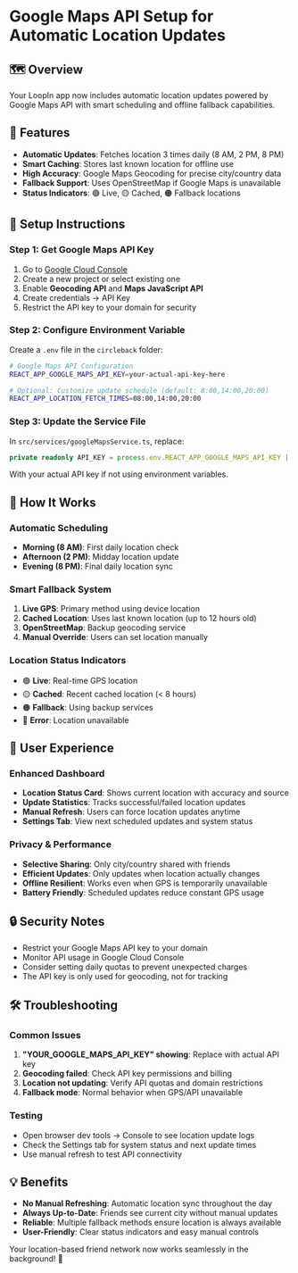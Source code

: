 # Google Maps API Setup for Automatic Location Updates

## 🗺️ Overview
Your LoopIn app now includes automatic location updates powered by Google Maps API with smart scheduling and offline fallback capabilities.

## 🚀 Features
- **Automatic Updates**: Fetches location 3 times daily (8 AM, 2 PM, 8 PM)
- **Smart Caching**: Stores last known location for offline use
- **High Accuracy**: Google Maps Geocoding for precise city/country data
- **Fallback Support**: Uses OpenStreetMap if Google Maps is unavailable
- **Status Indicators**: 🟢 Live, 🟡 Cached, 🟠 Fallback locations

## 🔧 Setup Instructions

### Step 1: Get Google Maps API Key
1. Go to [Google Cloud Console](https://console.cloud.google.com/)
2. Create a new project or select existing one
3. Enable **Geocoding API** and **Maps JavaScript API**
4. Create credentials → API Key
5. Restrict the API key to your domain for security

### Step 2: Configure Environment Variable
Create a `.env` file in the `circleback` folder:

```bash
# Google Maps API Configuration
REACT_APP_GOOGLE_MAPS_API_KEY=your-actual-api-key-here

# Optional: Customize update schedule (default: 8:00,14:00,20:00)
REACT_APP_LOCATION_FETCH_TIMES=08:00,14:00,20:00
```

### Step 3: Update the Service File
In `src/services/googleMapsService.ts`, replace:
```typescript
private readonly API_KEY = process.env.REACT_APP_GOOGLE_MAPS_API_KEY || 'YOUR_GOOGLE_MAPS_API_KEY';
```

With your actual API key if not using environment variables.

## 📱 How It Works

### Automatic Scheduling
- **Morning (8 AM)**: First daily location check
- **Afternoon (2 PM)**: Midday location update  
- **Evening (8 PM)**: Final daily location sync

### Smart Fallback System
1. **Live GPS**: Primary method using device location
2. **Cached Location**: Uses last known location (up to 12 hours old)
3. **OpenStreetMap**: Backup geocoding service
4. **Manual Override**: Users can set location manually

### Location Status Indicators
- 🟢 **Live**: Real-time GPS location
- 🟡 **Cached**: Recent cached location (< 8 hours)
- 🟠 **Fallback**: Using backup services
- 🔴 **Error**: Location unavailable

## 🎯 User Experience

### Enhanced Dashboard
- **Location Status Card**: Shows current location with accuracy and source
- **Update Statistics**: Tracks successful/failed location updates
- **Manual Refresh**: Users can force location updates anytime
- **Settings Tab**: View next scheduled updates and system status

### Privacy & Performance
- **Selective Sharing**: Only city/country shared with friends
- **Efficient Updates**: Only updates when location actually changes
- **Offline Resilient**: Works even when GPS is temporarily unavailable
- **Battery Friendly**: Scheduled updates reduce constant GPS usage

## 🔒 Security Notes
- Restrict your Google Maps API key to your domain
- Monitor API usage in Google Cloud Console
- Consider setting daily quotas to prevent unexpected charges
- The API key is only used for geocoding, not for tracking

## 🛠️ Troubleshooting

### Common Issues
1. **"YOUR_GOOGLE_MAPS_API_KEY" showing**: Replace with actual API key
2. **Geocoding failed**: Check API key permissions and billing
3. **Location not updating**: Verify API quotas and domain restrictions
4. **Fallback mode**: Normal behavior when GPS/API unavailable

### Testing
- Open browser dev tools → Console to see location update logs
- Check the Settings tab for system status and next update times
- Use manual refresh to test API connectivity

## 💡 Benefits
- **No Manual Refreshing**: Automatic location sync throughout the day
- **Always Up-to-Date**: Friends see current city without manual updates
- **Reliable**: Multiple fallback methods ensure location is always available
- **User-Friendly**: Clear status indicators and easy manual controls

Your location-based friend network now works seamlessly in the background! 🎉 